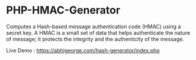 # PHP-HMAC-Generator
Computes a Hash-based message authentication code (HMAC) using a secret key. A HMAC is a small set of data that helps authenticate the nature of message; it protects the integrity and the authenticity of the message. 

Live Demo : https://abhigeorge.com/hash-generator/index.php
